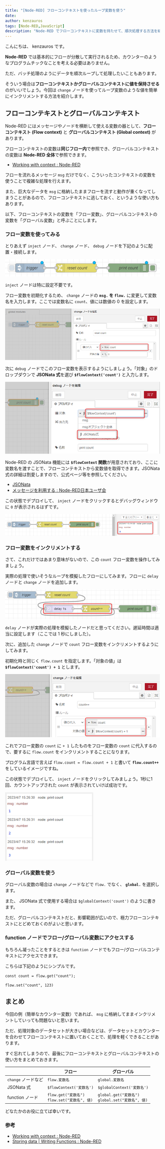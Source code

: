 ```yaml
---
title: "[Node-RED] フローコンテキストを使ったループ変数を使う"
date: 
author: kenzauros
tags: [Node-RED,JavaScript]
description: "Node-RED でフローコンテキストに変数を持たせて、順次処理する方法を紹介します。 change ノードでの設定の他、 JSONata 式や function ノードを使ったフローコンテキストへのアクセス方法についても説明します。"
---
```


こんにちは、 kenzauros です。

**Node-RED** では基本的にフローが分散して実行されるため、カウンターのようなプログラムチックなことを考える必要はありません。

ただ、バッチ処理のようにデータを順次ループして処理したいこともあります。

そういう場合は**フローコンテキストかグローバルコンテキストに値を保持させる**のがいいでしょう。今回は `change` ノードを使ってループ変数のような値を簡単にインクリメントする方法を紹介します。


## フローコンテキストとグローバルコンテキスト

Node-RED にはメッセージやノードを横断して使える変数の器として、**フローコンテキスト (Flow context)** と **グローバルコンテキスト (Global context)** があります。

フローコンテキストの変数は**同じフロー内**で参照でき、グローバルコンテキストの変数は **Node-RED 全体**で参照できます。

- [Working with context : Node-RED](https://nodered.org/docs/user-guide/context)

フローを流れるメッセージ `msg` だけでなく、こういったコンテキストの変数を使うことで複雑な処理を行えます。

また、巨大なデータを `msg` に格納したままフローを流すと動作が重くなってしまうことがあるので、フローコンテキストに逃しておく、というような使い方もあります。

以下、フローコンテキストの変数を「フロー変数」、グローバルコンテキストの変数を「グローバル変数」と呼ぶことにします。


### フロー変数を使ってみる

とりあえず `inject` ノード、 `change` ノード、 `debug` ノードを下記のように配置・接続します。

![フロー変数を使ってみるフロー](images/sample_flow.png "フロー変数を使ってみるフロー")

`inject` ノードは特に設定不要です。

フロー変数を初期化するため、 `change` ノードの **`msg.` を `flow.`** に変更して変数名を入力します。ここでは変数名に `count`、値には数値の 0 を設定します。

![フロー変数の初期化](images/flow_var_init.png "Node-RED フロー変数の初期化")

次に `debug` ノードでこのフロー変数を表示するようにしましょう。「対象」のドロップダウンで **JSONata 式**を選び **`$flowContext('count')`** と入力します。

![debug ノードで JSONata 式を指定してフロー変数を表示](images/flow_var_debug.png "debug ノードで JSONata 式を指定してフロー変数を表示")

Node-RED の JSONata 機能には **`$flowContext` 関数**が用意されており、ここに変数名を渡すことで、フローコンテキストから変数値を取得できます。JSONata 式の詳細は割愛しますので、公式ページ等を参照してください。

- [JSONata](https://jsonata.org/)
- [メッセージを利用する : Node-RED日本ユーザ会](https://nodered.jp/docs/user-guide/messages#%E3%83%A1%E3%83%83%E3%82%BB%E3%83%BC%E3%82%B8%E3%83%97%E3%83%AD%E3%83%91%E3%83%86%E3%82%A3%E3%82%92%E5%A4%89%E6%9B%B4%E3%81%99%E3%82%8B)

この状態でデプロイして、 `inject` ノードをクリックするとデバッグウィンドウに `0` が表示されるはずです。

![フロー変数の内容が表示された](images/flow_var_show_0.png "フロー変数の内容が表示された")


### フロー変数をインクリメントする

さて、これだけではあまり意味がないので、この `count` フロー変数を操作してみましょう。

実際の処理で使いそうなループを模擬したフローにしてみます。フローに `delay` ノードと `change` ノードを追加します。

![フローにノードを追加](images/sample_flow2.png "フローにノードを追加")

`delay` ノードが実際の処理を模擬したノードだと思ってください。遅延時間は適当に設定します（ここでは 1 秒にしました）。

次に、追加した `change` ノードで `count` フロー変数をインクリメントするようにしてみます。

初期化時と同じく `flow.count` を指定します。「対象の値」は **`$flowContext('count') + 1`** とします。

![フロー変数のインクリメント](images/flow_var_increment.png "フロー変数のインクリメント")

これでフロー変数の `count` に `+ 1` したものをフロー変数の `count` に代入するので、要するに `flow.count` をインクリメントすることになります。

プログラム言語で言えば `flow.count = flow.count + 1` と書いて **`flow.count++`** をしているイメージですね。

この状態でデプロイして、 `inject` ノードをクリックしてみましょう。1秒に1回、カウントアップされた `count` が表示されていけば成功です。

![フロー変数がインクリメントされている](images/flow_var_increment_result.png "フロー変数がインクリメントされている")


### グローバル変数を使う

グローバル変数の場合は `change` ノードなどで `flow.` でなく、 **`global.`** を選択します。

また、 JSONata 式で使用する場合は `$globalContext('count')` のように書きます。

ただ、グローバルコンテキストだと、影響範囲が広いので、極力フローコンテキストにとどめておくのがよいと思います。


### function ノードでフロー/グローバル変数にアクセスする

もちろん凝ったことをするときは `function` ノードでもフロー/グローバルコンテキストにアクセスできます。

こちらは下記のようにシンプルです。

```js:title=フロー変数を取得
const count = flow.get("count");
```

```js:title=フロー変数を設定
flow.set("count", 123)
```

## まとめ

今回の例（簡単なカウンター変数）であれば、 `msg` に格納してままインクリメントしていっても問題ないと思います。

ただ、処理対象のデータセットが大きい場合などは、データセットとカウンターを合わせてフローコンテキストに置いておくことで、処理を軽くできることがあります。

すぐ忘れてしまうので、最後にフローコンテキストとグローバルコンテキストの使い方をまとめておきます。

　 | フロー | グローバル
-- | -- | --
`change` ノードなど | `flow.変数名` | `global.変数名`
JSONata 式 | `$flowContext('変数名')` | `$globalContext('変数名')`
function ノード | `flow.get("変数名")`<br>`flow.set("変数名", 値)` | `global.get("変数名")`<br>`global.set("変数名", 値)`


どなたかのお役に立てば幸いです。

### 参考

- [Working with context : Node-RED](https://nodered.org/docs/user-guide/context)
- [Storing data | Writing Functions : Node-RED](https://nodered.org/docs/user-guide/writing-functions#storing-data)
